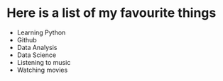 # Here is a list of my favourite things
- Learning Python
- Github
- Data Analysis
- Data Science
- Listening to music
- Watching movies
